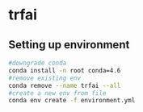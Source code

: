 # trfai

## Setting up environment
```sh
#downgrade conda
conda install -n root conda=4.6
#remove existing env
conda remove --name trfai --all
#create a new env from file
conda env create -f environment.yml
```
